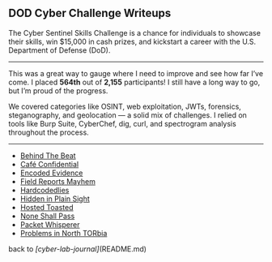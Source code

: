 ## DOD Cyber Challenge Writeups

The Cyber Sentinel Skills Challenge is a chance for individuals to showcase their skills, win $15,000 in cash prizes, and kickstart a career with the U.S. Department of Defense (DoD).

_________________________________________________________________________________________________

This was a great way to gauge where I need to improve and see how far I’ve come. I placed **564th** out of **2,155** participants! I still have a long way to go, but I’m proud of the progress.

We covered categories like OSINT, web exploitation, JWTs, forensics, steganography, and geolocation — a solid mix of challenges. I relied on tools like Burp Suite, CyberChef, dig, curl, and spectrogram analysis throughout the process.

_________________________________________________________________________________________________

- [Behind The Beat](dod-cyber-challenge/writeups/Behind-the-beat/index.md)
- [Café Confidential](dod-cyber-challenge/writeups/Café-Confidential/index.md)
- [Encoded Evidence](dod-cyber-challenge/writeups/Encoded-Evidence/index.md)
- [Field Reports Mayhem](dod-cyber-challenge/writeups/Field-Reports-Mayhem/index.md)
- [Hardcodedlies](dod-cyber-challenge/writeups/Hardcodedlies/index.md)
- [Hidden in Plain Sight](dod-cyber-challenge/writeups/Hidden-in-plain-sight/index.md)
- [Hosted Toasted](dod-cyber-challenge/writeups/Hosted-Toasted/index.md)
- [None Shall Pass](dod-cyber-challenge/writeups/None-Shall-Pass/index.md)
- [Packet Whisperer](dod-cyber-challenge/writeups/Packet-Whisperer/index.md)
- [Problems in North TORbia](dod-cyber-challenge/writeups/Problems-in-North-TORbia/index.md)


back to *[cyber-lab-journal]*(README.md)
